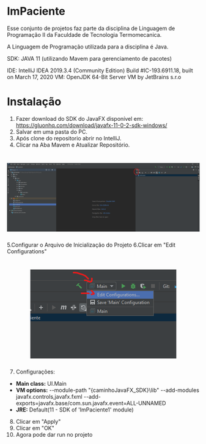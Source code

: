 # ImPaciente
Esse conjunto de projetos faz parte da disciplina de Linguagem de Programação II da Faculdade de Tecnologia Termomecanica.

A Linguagem de Programação utilizada para a disciplina é Java.

SDK: JAVA 11 (utilizando Mavem para gerenciamento de pacotes)

IDE: 
IntelliJ IDEA 2019.3.4 (Community Edition)
Build #IC-193.6911.18, built on March 17, 2020
VM: OpenJDK 64-Bit Server VM by JetBrains s.r.o

# Instalação
1. Fazer download do SDK do JavaFX disponível em: https://gluonhq.com/download/javafx-11-0-2-sdk-windows/
2. Salvar em uma pasta do PC.
3. Após clone do repositorio abrir no IntelliJ.
4. Clicar na Aba Mavem e Atualizar Repositório.

<h1 align="center">
    <img alt="Capa" title="#Capa" src="https://github.com/lhmrodrigues/ImPaciente/blob/master/Anota%C3%A7%C3%A3o%202020-06-27%20170735.png" />
</h1>

5.Configurar o Arquivo de Inicialização do Projeto
6.Clicar em "Edit Configurations"

<h1 align="center">
    <img alt="Capa" title="#Capa" src="https://github.com/lhmrodrigues/ImPaciente/blob/master/Anota%C3%A7%C3%A3o%202020-06-27%20171227.png" />
</h1>

7. Configurações:
<ul>
  <li><b>Main class:</b> UI.Main </li>
  <li><b>VM options:</b> --module-path "{caminhoJavaFX_SDK}\lib" --add-modules javafx.controls,javafx.fxml --add-exports=javafx.base/com.sun.javafx.event=ALL-UNNAMED 
 </li>
  <li><b>JRE:</b> Default(11 - SDK of 'ImPaciente1' module)</li>
</ul>

8. Clicar em "Apply"
9. Clicar em "OK"
10. Agora pode dar run no projeto

